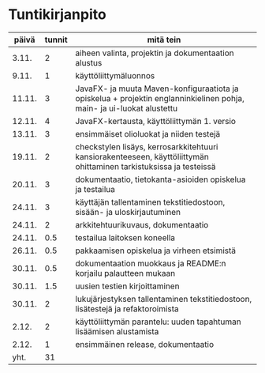 # Tuntikirjanpito

**päivä** | **tunnit** | **mitä tein**
----------|------------|--------------
3.11. | 2 | aiheen valinta, projektin ja dokumentaation alustus
9.11. | 1 | käyttöliittymäluonnos
11.11. | 3 | JavaFX- ja muuta Maven-konfiguraatiota ja opiskelua + projektin englanninkielinen pohja, main- ja ui-luokat alustettu
12.11. | 4 | JavaFX-kertausta, käyttöliittymän 1. versio
13.11. | 3 | ensimmäiset olioluokat ja niiden testejä 
19.11. | 2 | checkstylen lisäys, kerrosarkkitehtuuri kansiorakenteeseen, käyttöliittymän ohittaminen tarkistuksissa ja testeissä 
20.11. | 3 | dokumentaatio, tietokanta-asioiden opiskelua ja testailua  
24.11. | 3 | käyttäjän tallentaminen tekstitiedostoon, sisään- ja uloskirjautuminen
24.11. | 2 | arkkitehtuurikuvaus, dokumentaatio
24.11. | 0.5 | testailua laitoksen koneella
26.11. | 0.5 | pakkaamisen opiskelua ja virheen etsimistä
30.11. | 0.5 | dokumentaation muokkaus ja README:n korjailu palautteen mukaan
30.11. | 1.5 | uusien testien kirjoittaminen
30.11. | 2 | lukujärjestyksen tallentaminen tekstitiedostoon, lisätestejä ja refaktoroimista  
2.12. | 2 | käyttöliittymän parantelu: uuden tapahtuman lisäämisen alustamista
2.12. | 1 | ensimmäinen release, dokumentaatio  
yht. | 31 |
